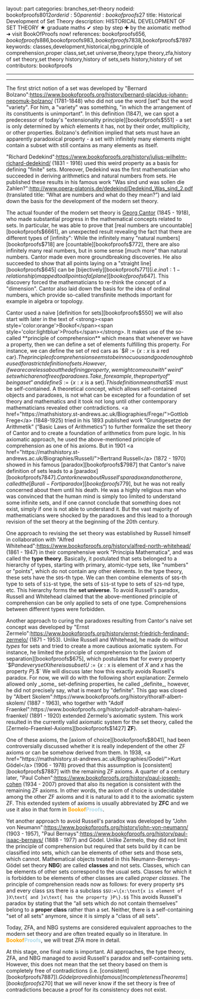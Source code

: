 layout: part
categories: branches,set-theory
nodeid: bookofproofs$8012
orderid: 50
parentid: bookofproofs$27
title: Historical Development of Set Theory
description: HISTORICAL DEVELOPMENT OF SET THEORY ★ graduate maths ✔ step by step ✚ by the axiomatic method ➜ visit BookOfProofs now!
references: bookofproofs$656,bookofproofs$886,bookofproofs$983,bookofproofs$7838,bookofproofs$7897
keywords: classes,development,historical,nbg,principle of comprehension,proper class,set,set universe,theory,type theory,zfa,history of set theory,set theory history,history of sets,sets history,history of set
contributors: bookofproofs


---


---

The first strict notion of a set was developed by "Bernard Bolzano":https://www.bookofproofs.org/history/bernard-placidus-johann-nepomuk-bolzano/ (1781-1848) who did not use the word [set" but the word "variety". For him, a "variety" was something, "in which the arrangement of its constituents is unimportant". In this definition (1847), we can spot a predecessor of today's "extensionality principle][bookofproofs$551] - a set is only determined by _which_ elements it has, not by their order, multiplicity, or other properties. Bolzano's definition implied that sets must have an apparently paradoxical property - a set with infinitely many elements might contain a subset with still contains as many elements as itself.

"Richard Dedekind":https://www.bookofproofs.org/history/julius-wilhelm-richard-dedekind/ (1831 - 1916) used this weird property as a basis for defining "finite" sets. Moreover, Dedekind was the first mathematician who succeeded in deriving arithmetics and natural numbers from sets. He published these results in his famous work "Was sind und was sollen die Zahlen?":http://www.opera-platonis.de/dedekind/Dedekind_Was_sind_2.pdf (translated title: “What are numbers and what do they mean?”) and laid down the basis for the development of the modern set theory.

The actual founder of the modern set theory is <a href="https://mathshistory.st-andrews.ac.uk/Biographies/Cantor/">Georg Cantor</a> (1845 - 1918), who made substantial progress in the mathematical concepts related to sets. In particular, he was able to prove that [real numbers are uncountable][bookofproofs$6661], an unexpected result revealing the fact that there are different types of [infinity": While the infinitely many "natural numbers][bookofproofs$718] are [countable][bookofproofs$772], there are also infinitely many real numbers, but in some sense [much more" than natural numbers. Cantor made even more groundbreaking discoveries. He also succeeded to show that all points laying on a "straight line][bookofproofs$645] can be [bijectively][bookofproofs$771] (i.e. in a 1:1-relationship) mapped to all points of a [plane][bookofproofs$647]. This discovery forced the mathematicians to re-think the concept of a "dimension". Cantor also laid down the basis for the idea of ordinal numbers, which provide so-called transfinite methods important for example in algebra or topology.

Cantor used a naive [definition for sets][bookofproofs$550] we will also start with later in the text of <strong><span style='color:orange'>Bookof</span><span style='color:lightblue'>Proofs</span></strong>. It makes use of the so-called **principle of comprehension** which means that whenever we have a property, then we can define a set of elements fulfilling this property. For instance, we can define the set of red cars as `$$R:=\{x:x\text{ is a red car}\}.$$` The principle of comprehension seems to be innocuous and good enough to be used for a strict definition of sets. However, if we are careless about the defining property, we might come out with “weird” sets which are not free of paradoxes. Take, for example, the property of “being a set” and define `$$S:=\{x:x\text{ is a set}\}.$$` This definition means that `$S$` must be self-contained. A theoretical concept, which allows self-contained objects and paradoxes, is not what can be excepted for a foundation of set theory and mathematics and it took not long until other contemporary mathematicians revealed other contradictions. <a href="https://mathshistory.st-andrews.ac.uk/Biographies/Frege/">Gottlob Frege</a> (1848-1925) tried in his 1893 published work “Grundgesetze der Arithmetik” (“Basic Laws of Arithmetics”) to further formalize the set theory of Cantor and to create a foundation of arithmetics from pure logic. In his axiomatic approach, he used the above-mentioned principle of comprehension as one of his axioms. But in 1901 <a href="https://mathshistory.st-andrews.ac.uk/Biographies/Russell/">Bertrand Russell</a> (1872 - 1970) showed in his famous [paradox][bookofproofs$7987] that Cantor's naive definition of sets leads to a [paradox][bookofproofs$7847].
Cantor knew about Russell's paradox and another one, called the [Burali-Forti paradox][bookofproofs$779], but he was not really concerned about them until his death. He was a highly religious man who was convinced that the human mind is simply too limited to understand some infinite sets, and if one cannot conclude that something does not exist, simply if one is not able to understand it. But the vast majority of mathematicians were shocked by the paradoxes and this lead to a thorough revision of the set theory at the beginning of the 20th century.

One approach to revising the set theory was established by Russell himself in collaboration with "Alfred Whitehead":https://www.bookofproofs.org/history/alfred-north-whitehead/ (1861 - 1947) in their comprehensive work "Principia Mathematica", and was called the **type theory**. Basically, it postulated that sets belonged to a hierarchy of types, starting with primary, atomic-type sets, like "numbers" or "points", which do not contain any other elements. In the type theory, these sets have the `$0$`-th type. We can then combine elements of `$0$`-th type to sets of `$1$`-st type, the sets of `$1$`-st type to sets of `$2$`-nd type, etc. This hierarchy forms the **set universe**. To avoid Russell's paradox, Russell and Whitehead claimed that the above-mentioned principle of comprehension can be only applied to sets of one type. Comprehensions between different types were forbidden.

Another approach to curing the paradoxes resulting from Cantor's naive set concept was developed by "Ernst Zermelo":https://www.bookofproofs.org/history/ernst-friedrich-ferdinand-zermelo/ (1871 - 1953). Unlike Russell and Whitehead, he made do without _types_ for sets and tried to create a more cautious axiomatic system. For instance, he limited the principle of comprehension to the [axiom of separation][bookofproofs$675], which postulates that for every property `$P$` and every set `$X$` there is a subset `$$U:=\{x:\text{x is element of }X\text{ and }x\text{ has the property }P\}.$$` We will discuss later how this exactly avoids Russell's paradox. For now, we will do with the following short explanation: Zermelo allowed only _some_ set-defining properties, he called _definite_, however, he did not precisely say, what is meant by "definite". This gap was closed by "Albert Skolem":https://www.bookofproofs.org/history/thoralf-albert-skolem/ (1887 - 1963), who together with "Adolf Fraenkel":https://www.bookofproofs.org/history/adolf-abraham-halevi-fraenkel/ (1891 - 1920) extended Zermelo's axiomatic system. This work resulted in the currently valid axiomatic system for the set theory, called the [Zermelo-Fraenkel-Axioms][bookofproofs$1427]  **ZF**). 

One of these axioms, the [axiom of choice][bookofproofs$8041], had been controversially discussed whether it is really independent of the other ZF axioms or can be somehow derived from them. In 1938, <a href="https://mathshistory.st-andrews.ac.uk/Biographies/Godel/">Kurt Gödel</a> (1906 - 1978) proved that this assumption is [consistent][bookofproofs$7887] with the remaining ZF axioms. A quarter of a century later, "Paul Cohen":https://www.bookofproofs.org/history/paul-joseph-cohen (1934 - 2007) proved that also its negation is consistent with the remaining ZF axioms. In other words, the axiom of choice is undecidable among the other ZF axioms and it is natural to add it to the axiomatic system ZF. This extended system of axioms is usually abbreviated by **ZFC** and we use it also in that form in <strong><span style='color:orange'>Bookof</span><span style='color:lightblue'>Proofs</span></strong>.

Yet another approach to avoid Russell's paradox was developed by "John von Neumann":https://www.bookofproofs.org/history/john-von-neumann/ (1903 - 1957), "Paul Bernays":https://www.bookofproofs.org/history/paul-isaac-bernays/ (1888 - 1977) and Gödel. Unlike Zermelo, they did not limit the principle of comprehension but required that sets build by it can be classified into sets, which can be elements of other sets and those sets, which cannot. Mathematical objects treated in this Neumann-Berneys-Gödel set theory  **NBG**) are called **classes** and not sets. Classes, which can be elements of other sets correspond to the usual sets. Classes for which it is forbidden to be elements of other classes are called _proper classes_. The principle of comprehension reads now as follows: for every property `$P$` and every class `$X$` there is a subclass `$$U:=\{x:\text{x is element of }X\text{ and }x\text{ has the property }P\}.$$` This avoids Russell's paradox by stating that the “all sets which do not contain themselves” belong to a **proper class** rather than a set. Neither, there is a self-containing "set of all sets" anymore, since it is simply a "class of all sets".

Today, ZFA, and NBG systems are considered equivalent approaches to the modern set theory and are often treated equally so in literature. In <strong><span style='color:orange'>Bookof</span><span style='color:lightblue'>Proofs</span></strong>, we will treat ZFA more in detail.

At this stage, one final note is important. All approaches, the type theory, ZFA, and NBG managed to avoid Russell's paradox and self-containing sets. However, this does not mean that the set theory based on them is completely free of contradictions (i.e. [consistent][bookofproofs$7887]). Gödel proved in his famous [Incompleteness Theorems][bookofproofs$270] that we will never know if the set theory is free of contradictions because a proof for its consistency does not exist.
